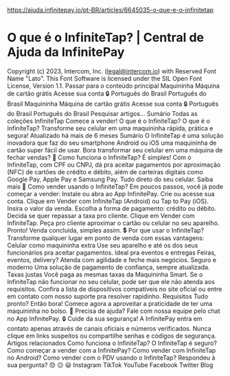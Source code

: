 https://ajuda.infinitepay.io/pt-BR/articles/6645035-o-que-e-o-infinitetap

# O que é o InfiniteTap? | Central de Ajuda da InfinitePay

Copyright (c) 2023, Intercom, Inc. (legal@intercom.io) with Reserved Font Name "Lato".
This Font Software is licensed under the SIL Open Font License, Version 1.1.
Passar para o conteúdo principal
Maquininha
Máquina de cartão grátis
Acesse sua conta 🔒
Português do Brasil
Português do Brasil
Maquininha
Máquina de cartão grátis
Acesse sua conta 🔒
Português do Brasil
Português do Brasil
Pesquisar artigos...
Sumário
Todas as coleções
InfiniteTap
Comece a vender!
O que é o InfiniteTap?
O que é o InfiniteTap?
Transforme seu celular em uma maquininha rápida, prática e segura!
Atualizado há mais de 6 meses
Sumário
O
InfiniteTap
é uma solução inovadora que faz do seu smartphone Android ou iOS uma maquininha de cartão super fácil de usar. Bora transformar seu celular em uma máquina de fechar vendas?
🤑 Como funciona o InfiniteTap?
É simples! Com o InfiniteTap, com CPF ou CNPJ, dá pra aceitar pagamentos por aproximação (NFC) de cartões de crédito e débito, além de carteiras digitais como Google Pay, Apple Pay e Samsung Pay. Tudo direto do seu celular.
Saiba mais
🤳 Como vender usando o InfiniteTap?
Em poucos passos, você já pode começar a vender:
Instale ou abra ao App InfinitePay.
Crie ou acesse sua conta.
Clique em
Vender com InfiniteTap
(Android) ou
Tap to Pay
(iOS).
Insira o valor da venda.
Escolha a forma de pagamento: crédito ou débito.
Decida se quer repassar a taxa pro cliente.
Clique em
Vender com InfiniteTap.
Peça pro cliente aproximar o cartão ou celular no seu aparelho.
Pronto! Venda concluída, simples assim.
💲 Por que usar o InfiniteTap?
Transforme qualquer lugar em ponto de venda com essas vantagens:
Celular como maquininha extra
Use seu aparelho e até os dos seus funcionários pra aceitar pagamentos.
Ideal pra eventos e entregas
Feiras, eventos, delivery? Atenda com agilidade e feche mais negócios.
Seguro e moderno
Uma solução de pagamento de confiança, sempre atualizada.
Taxas justas
Você paga as mesmas taxas da Maquininha Smart.
Se o InfiniteTap não funcionar no seu celular, pode ser que ele não atenda aos requisitos. Confira a lista de dispositivos compatíveis no site oficial ou entre em contato com nosso suporte pra resolver rapidinho.
Requisitos
Tudo pronto? Então bora! Comece agora a aproveitar a praticidade de ter uma maquininha no bolso.
🔔 Precisa de ajuda?
Fale com nossa equipe pelo chat no App InfinitePay.
🔒 Cuide da sua segurança!
A InfinitePay entra em contato apenas através de canais oficiais e números verificados. Nunca clique em links suspeitos ou compartilhe senhas e códigos de segurança.
Artigos relacionados
Como funciona o InfiniteTap?
O InfiniteTap é seguro?
Como começar a vender com a InfinitePay?
Como vender com InfiniteTap no Android?
Como vender com o PDV usando o InfiniteTap?
Respondeu à sua pergunta?
😞
😐
😃
Instagram
TikTok
YouTube
Facebook
Twitter
Blog
